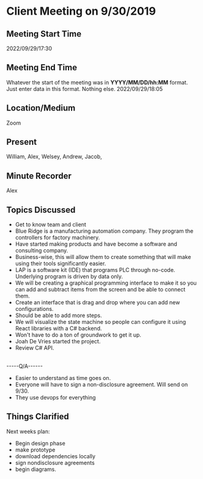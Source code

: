 # Client Meeting on 9/30/2019

## Meeting Start Time

2022/09/29/17:30

## Meeting End Time

Whatever the start of the meeting was in **YYYY/MM/DD/hh:MM** format. Just enter data in this format. Nothing else.
2022/09/29/18:05

## Location/Medium

Zoom

## Present

William, Alex, Welsey, Andrew, Jacob, 
## Minute Recorder

Alex

## Topics Discussed
<ul>
  <li>Get to know team and client<br>
  <li>Blue Ridge is a manufacturing automation company. They program the controllers for factory machinery.</li>
  <li>Have started making products and have become a software and consulting company.</li>
  <li>Business-wise, this will allow them to create something that will make using their tools significantly easier.</li>
  <li>LAP is a software kit (IDE) that programs PLC through no-code. Underlying program is driven by data only.</li>
  <li>We will be creating a graphical programming interface to make it so you can add and subtract items from the screen and be able to connect them.</li>
  <li>Create an interface that is drag and drop where you can add new configurations.</li>
  <li>Should be able to add more steps.</li>
  <li>We will visualize the state machine so people can configure it using React libraries with a C# backend.</li>
  <li>Won't have to do a ton of groundwork to get it up.</li>
  <li>Joah De Vries started the project.</li>
  <li>Review C# API.</li>
</ul><br>
-----Q/A------
<ul>
<li>Easier to understand as time goes on.</li>
<li>Everyone will have to sign a non-disclosure agreement. Will send on 9/30.</li>
<li>They use devops for everything</li> 
</ul>

## Things Clarified

Next weeks plan:<br>
<ul>
  <li>Begin design phase</li>
  <li>make prototype</li>
  <li>download dependencies locally</li>
  <li>sign nondisclosure agreements</li>
  <li>begin diagrams.</li>
</ul>
